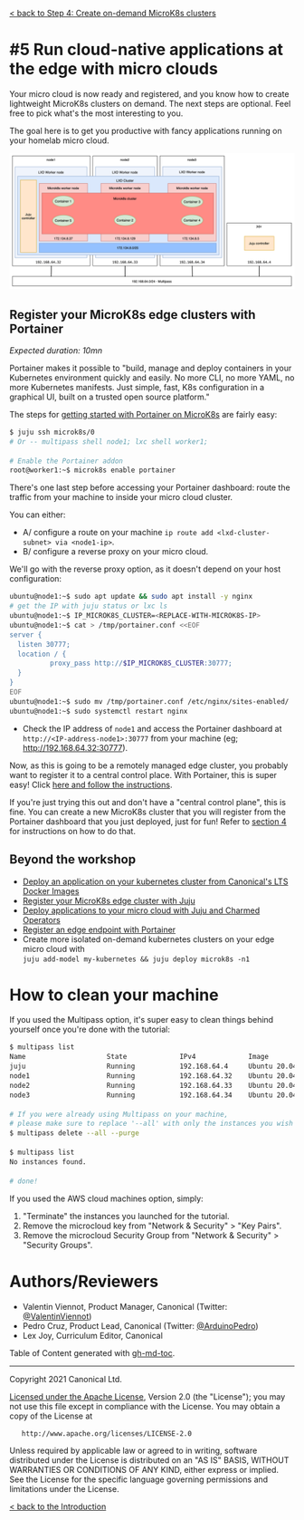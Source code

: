 [< back to Step 4: Create on-demand MicroK8s clusters](./step-04-microk8s-cluster.md#4-create-on-demand-microk8s-clusters)

# #5 Run cloud-native applications at the edge with micro clouds

Your micro cloud is now ready and registered, and you know how to create lightweight MicroK8s clusters on demand. The next steps are optional. Feel free to pick what's the most interesting to you.

The goal here is to get you productive with fancy applications running on your homelab micro cloud.

<img alt="Micro cloud stack with kubernetes workloads running at the edge." src="./img/checkpoints/checkpoint-05.png" width="600" />

## Register your MicroK8s edge clusters with Portainer

_Expected duration: 10mn_

Portainer makes it possible to "build, manage and deploy containers in your Kubernetes environment quickly and easily. No more CLI, no more YAML, no more Kubernetes manifests. Just simple, fast, K8s configuration in a graphical UI, built on a trusted open source platform."

The steps for [getting started with Portainer on MicroK8s](https://www.portainer.io/blog/how-to-deploy-portainer-on-microk8s) are fairly easy:

```sh
$ juju ssh microk8s/0
# Or -- multipass shell node1; lxc shell worker1;

# Enable the Portainer addon
root@worker1:~$ microk8s enable portainer
```

There's one last step before accessing your Portainer dashboard: route the traffic from your machine to inside your micro cloud cluster.

You can either:
- A/ configure a route on your machine `ip route add <lxd-cluster-subnet> via <node1-ip>`.
- B/ configure a reverse proxy on your micro cloud.

We'll go with the reverse proxy option, as it doesn't depend on your host configuration:

```sh
ubuntu@node1:~$ sudo apt update && sudo apt install -y nginx
# get the IP with juju status or lxc ls
ubuntu@node1:~$ IP_MICROK8S_CLUSTER=<REPLACE-WITH-MICROK8S-IP>
ubuntu@node1:~$ cat > /tmp/portainer.conf <<EOF
server { 
  listen 30777;
  location / {
          proxy_pass http://$IP_MICROK8S_CLUSTER:30777;
  }
}
EOF
ubuntu@node1:~$ sudo mv /tmp/portainer.conf /etc/nginx/sites-enabled/
ubuntu@node1:~$ sudo systemctl restart nginx
```

- Check the IP address of `node1` and access the Portainer dashboard at `http://<IP-address-node1>:30777` from your machine (eg; http://192.168.64.32:30777).

Now, as this is going to be a remotely managed edge cluster, you probably want to register it to a central control place. With Portainer, this is super easy! Click [here and follow the instructions](https://documentation.portainer.io/v2.0/endpoints/edge/).

If you're just trying this out and don't have a "central control plane", this is fine. You can create a new MicroK8s cluster that you will register from the Portainer dashboard that you just deployed, just for fun! Refer to [section 4](./step-04-microk8s-cluster.md#4-create-on-demand-microk8s-clusters) for instructions on how to do that.

<!-- TODO: for the demo, use New App -> ubuntu/grafana -> port 30000 -> cp nginx/portainer.conf -->

## Beyond the workshop

- [Deploy an application on your kubernetes cluster from Canonical's LTS Docker Images](https://ubuntu.com/security/docker-images)
- [Register your MicroK8s edge cluster with Juju](TODO)
- [Deploy applications to your micro cloud with Juju and Charmed Operators](TODO)
- [Register an edge endpoint with Portainer](https://documentation.portainer.io/v2.0/endpoints/edge/)
- Create more isolated on-demand kubernetes clusters on your edge micro cloud with    
  `juju add-model my-kubernetes && juju deploy microk8s -n1`

<!-- ## Register your MicroK8s edge clusters with Juju

_Expected duration: 10mn_

TODO TODO TODO

## Deploy applications to your micro cloud with Juju and Charms

_Expected duration: 10mn_

You first need to register your MicroK8s edge cluster with Juju. Click [here to scroll up](#register-your-microk8s-edge-clusters-with-juju).

TODO TODO TODO

-->

# How to clean your machine

If you used the Multipass option, it's super easy to clean things behind yourself once you're done with the tutorial:

```sh
$ multipass list 
Name                    State             IPv4             Image
juju                    Running           192.168.64.4     Ubuntu 20.04 LTS
node1                   Running           192.168.64.32    Ubuntu 20.04 LTS
node2                   Running           192.168.64.33    Ubuntu 20.04 LTS
node3                   Running           192.168.64.34    Ubuntu 20.04 LTS

# If you were already using Multipass on your machine,
# please make sure to replace '--all' with only the instances you wish to remove
$ multipass delete --all --purge

$ multipass list 
No instances found.

# done!
```

If you used the AWS cloud machines option, simply:
1. "Terminate" the instances you launched for the tutorial.
2. Remove the microcloud key from "Network & Security" > "Key Pairs".
3. Remove the microcloud Security Group from "Network & Security" > "Security Groups".

# Authors/Reviewers

- Valentin Viennot, Product Manager, Canonical (Twitter: [@ValentinViennot](https://twitter.com/valentinviennot))
- Pedro Cruz, Product Lead, Canonical (Twitter: [@ArduinoPedro](https://twitter.com/ArduinoPedro))
- Lex Joy, Curriculum Editor, Canonical

<!-- ToDo: get relevant reviews from the different product teams involved. -->

<!-- ToDo: validate license terms -->

Table of Content generated with [gh-md-toc](https://github.com/ekalinin/github-markdown-toc).

---

 Copyright 2021 Canonical Ltd.

   [Licensed under the Apache License](./LICENSE), Version 2.0 (the "License");
   you may not use this file except in compliance with the License.
   You may obtain a copy of the License at

       http://www.apache.org/licenses/LICENSE-2.0

   Unless required by applicable law or agreed to in writing, software
   distributed under the License is distributed on an "AS IS" BASIS,
   WITHOUT WARRANTIES OR CONDITIONS OF ANY KIND, either express or implied.
   See the License for the specific language governing permissions and
   limitations under the License.


[< back to the Introduction](./README.md#arm-ubuntu-k8s-build-your-own-cloud-for-edge-computing)
